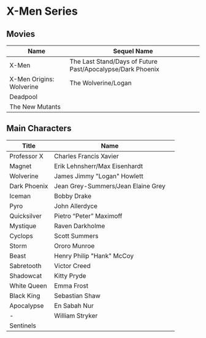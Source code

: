 # X-Men Series

## Movies

| Name                     | Sequel Name                                                |
| ------------------------ | ---------------------------------------------------------- |
| X-Men                    | The Last Stand/Days of Future Past/Apocalypse/Dark Phoenix |
| X-Men Origins: Wolverine | The Wolverine/Logan                                        |
| Deadpool                 |                                                            |
| The New Mutants          |                                                            |



## Main Characters

| Title        | Name                               |      |
| ------------ | ---------------------------------- | ---- |
| Professor X  | Charles Francis Xavier             |      |
| Magnet       | Erik Lehnsherr/Max Eisenhardt      |      |
| Wolverine    | James Jimmy "Logan" Howlett        |      |
| Dark Phoenix | Jean Grey-Summers/Jean Elaine Grey |      |
| Iceman       | Bobby Drake                        |      |
| Pyro         | John Allerdyce                     |      |
| Quicksilver  | Pietro “Peter” Maximoff            |      |
| Mystique     | Raven Darkholme                    |      |
| Cyclops      | Scott Summers                      |      |
| Storm        | Ororo Munroe                       |      |
| Beast        | Henry Philip "Hank" McCoy          |      |
| Sabretooth   | Victor Creed                       |      |
| Shadowcat    | Kitty Pryde                        |      |
| White Queen  | Emma Frost                         |      |
| Black King   | Sebastian Shaw                     |      |
| Apocalypse   | En Sabah Nur                       |      |
| -            | William Stryker                    |      |
| Sentinels    |                                    |      |

